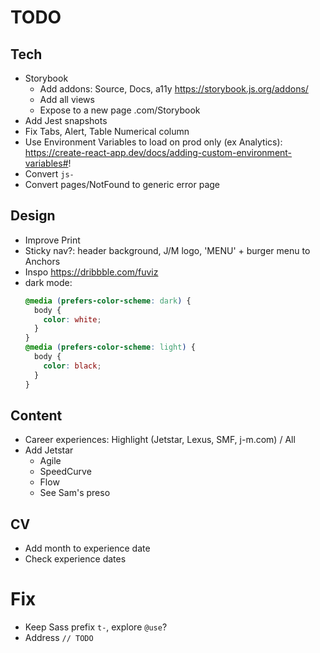 # TODO

## Tech

- Storybook
  - Add addons: Source, Docs, a11y https://storybook.js.org/addons/
  - Add all views
  - Expose to a new page .com/Storybook
- Add Jest snapshots
- Fix Tabs, Alert, Table Numerical column
- Use Environment Variables to load on prod only (ex Analytics): https://create-react-app.dev/docs/adding-custom-environment-variables#!
- Convert `js-`
- Convert pages/NotFound to generic error page

## Design

- Improve Print
- Sticky nav?: header background, J/M logo, 'MENU' + burger menu to Anchors
- Inspo https://dribbble.com/fuviz
- dark mode:
  ```css
  @media (prefers-color-scheme: dark) {
    body {
      color: white;
    }
  }
  @media (prefers-color-scheme: light) {
    body {
      color: black;
    }
  }
  ```

## Content

- Career experiences: Highlight (Jetstar, Lexus, SMF, j-m.com) / All
- Add Jetstar
  - Agile
  - SpeedCurve
  - Flow
  - See Sam's preso

## CV

- Add month to experience date
- Check experience dates

# Fix

- Keep Sass prefix `t-`, explore `@use`?
- Address `// TODO`
